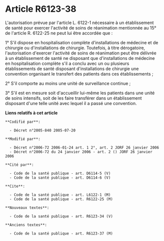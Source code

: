 # Article R6123-38

L'autorisation prévue par l'article L. 6122-1 nécessaire à un établissement de santé pour exercer l'activité de soins de
réanimation mentionnée au 15° de l'article R. 6122-25 ne peut lui être accordée que :

1° S'il dispose en hospitalisation complète d'installations de médecine et de chirurgie ou d'installations de chirurgie.
Toutefois, à titre dérogatoire, l'autorisation d'exercer l'activité de soins de réanimation peut être délivrée à un
établissement de santé ne disposant que d'installations de médecine en hospitalisation complète s'il a conclu avec un ou
plusieurs établissements de santé disposant d'installations de chirurgie une convention organisant le transfert des patients
dans ces établissements ;

2° S'il comporte au moins une unité de surveillance continue ;

3° S'il est en mesure soit d'accueillir lui-même les patients dans une unité de soins intensifs, soit de les faire transférer
dans un établissement disposant d'une telle unité avec lequel il a passé une convention.

**Liens relatifs à cet article**

	**Codifié par**:

	  - Décret n°2005-840 2005-07-20

	**Modifié par**:

	  - Décret n°2006-72 2006-01-24 art. 1 2°, art. 2 JORF 26 janvier 2006
	  - Décret n°2006-72 du 24 janvier 2006 - art. 2 () JORF 26 janvier 2006

	**Cité par**:

	  - Code de la santé publique - art. D6114-5 (V)
	  - Code de la santé publique - art. D6114-6 (V)

	**Cite**:

	  - Code de la santé publique - art. L6122-1 (M)
	  - Code de la santé publique - art. R6122-25 (M)

	**Nouveaux textes**:

	  - Code de la santé publique - art. R6123-34 (V)

	**Anciens textes**:

	  - Code de la santé publique - art. R6123-37 (M)
